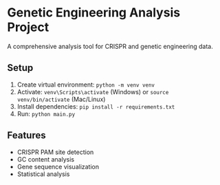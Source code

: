 # Genetic Engineering Analysis Project

A comprehensive analysis tool for CRISPR and genetic engineering data.

## Setup
1. Create virtual environment: `python -m venv venv`
2. Activate: `venv\Scripts\activate` (Windows) or `source venv/bin/activate` (Mac/Linux)
3. Install dependencies: `pip install -r requirements.txt`
4. Run: `python main.py`

## Features
- CRISPR PAM site detection
- GC content analysis
- Gene sequence visualization
- Statistical analysis